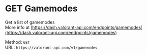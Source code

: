 <!--

This file is automatically generated!
Do not edit it directly!
See https://github.com/techchrism/valorant-api-docs/blob/trunk/contributing.md for more information.

-->

# GET Gamemodes

Get a list of gamemodes  
More info at [https://dash.valorant-api.com/endpoints/gamemodes](https://dash.valorant-api.com/endpoints/gamemodes)  


Method: `GET`  
URL: `https://valorant-api.com/v1/gamemodes`  
